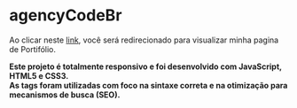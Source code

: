 # agencyCodeBr
 
Ao clicar neste <a href="https://thiago-tsg.github.io/agencyCodeBr/html/" target="_blank">link</a>, você será redirecionado para visualizar minha pagina de Portifólio.<br>

<strong>
Este projeto é totalmente responsivo e foi desenvolvido com JavaScript, HTML5 e CSS3.<br>
As tags foram utilizadas com foco na sintaxe correta e na otimização para mecanismos de busca (SEO).
</strong>
